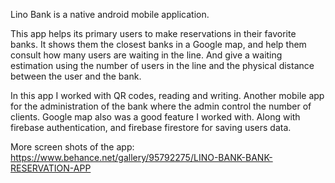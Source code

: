 Lino Bank is a native android mobile application.

This app helps its primary users to make reservations in their favorite banks. 
It shows them the closest banks in a Google map, and help them consult how many users are waiting in the line.
And give a waiting estimation using the number of users in the line and the physical distance between the user and the bank.

In this app I worked with QR codes, reading and writing. Another mobile app for the administration of the bank where the admin control the number of clients.
Google map also was a good feature I worked with. Along with firebase authentication, and firebase firestore for saving users data.

More screen shots of the app:
https://www.behance.net/gallery/95792275/LINO-BANK-BANK-RESERVATION-APP
